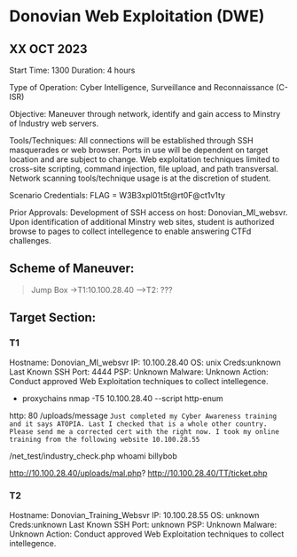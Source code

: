 # Donovian Web Exploitation (DWE)
## XX OCT 2023
Start Time: 1300
Duration: 4 hours

Type of Operation: Cyber Intelligence, Surveillance and Reconnaissance (C-ISR)

Objective: Maneuver through network, identify and gain access to Minstry of Industry web servers.

Tools/Techniques: All connections will be established through SSH masquerades or web browser. Ports in use will be dependent on target location and are subject to change. Web exploitation techniques limited to cross-site scripting, command injection, file upload, and path transversal. Network scanning tools/technique usage is at the discretion of student.

Scenario Credentials: FLAG = W3B3xpl01t5t@rt0F@ct1v1ty

Prior Approvals: Development of SSH access on host: Donovian_MI_websvr. Upon identification of additional Minstry web sites, student is authorized browse to pages to collect intellegence to enable answering CTFd challenges.

## Scheme of Maneuver:
>Jump Box
->T1:10.100.28.40
-->T2: ???

## Target Section:

### T1
Hostname: Donovian_MI_websvr
IP: 10.100.28.40
OS: unix
Creds:unknown
Last Known SSH Port: 4444
PSP: Unknown
Malware: Unknown
Action: Conduct approved Web Exploitation techniques to collect intellegence.

- proxychains nmap -T5 10.100.28.40 --script http-enum


http: 80
  /uploads/message
    `Just completed my Cyber Awareness training and it says ATOPIA. Last I checked that is a whole other country. Please send me a corrected cert with the right now.
    I took my online training from the following website
    10.100.28.55`
    
  /net_test/industry_check.php
    whoami
      billybob

http://10.100.28.40/uploads/mal.php?
http://10.100.28.40/TT/ticket.php

### T2
Hostname: Donovian_Training_Websvr
IP: 10.100.28.55
OS: unknown
Creds:unknown
Last Known SSH Port: unknown
PSP: Unknown
Malware: Unknown
Action: Conduct approved Web Exploitation techniques to collect intellegence.

